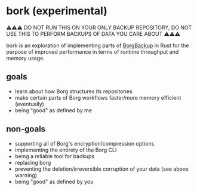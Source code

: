 # bork (experimental)

⚠⚠⚠️ DO NOT RUN THIS ON YOUR ONLY BACKUP REPOSITORY, DO NOT USE THIS TO PERFORM BACKUPS OF DATA YOU CARE ABOUT ️⚠⚠⚠️️️️️️️️

bork is an exploration of implementing parts of [BorgBackup](https://www.borgbackup.org) in Rust for the purpose of improved performance in terms of runtime throughput and memory usage.

## goals

- learn about how Borg structures its repositories
- make certain parts of Borg workflows faster/more memory efficient (eventually)
- being "good" as defined by me

## non-goals

- supporting all of Borg's encryption/compression options
- implementing the entirety of the Borg CLI
- being a reliable tool for backups
- replacing borg
- preventing the deletion/irreversible corruption of your data (see above warning)
- being "good" as defined by you

